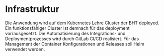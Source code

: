 # Infrastruktur
Die Anwendung wird auf dem Kubernetes Lehre Cluster der BHT deployed. Ein funktionsfähiger Cluster ist demnach für das deployment vorrausgesetzt. Die Automatisierung des Integrations- und Deploymentprozesses wird durch GitLab CI/CD realisiert. Für das Management der Container Konfigurationen und Releases soll Helm verwendet werden. 